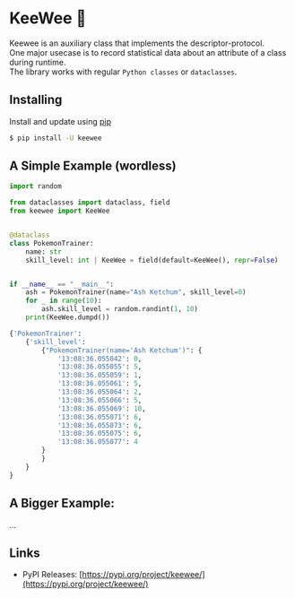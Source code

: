 # KeeWee 🥝

Keewee is an auxiliary class that implements the descriptor-protocol.  
One major usecase is to record statistical data about an attribute of a class during runtime.  
The library works with regular `Python classes` or `dataclasses`.

## Installing

Install and update using [pip](https://pypi.org/project/keewee/)

````bash
$ pip install -U keewee
````

## A Simple Example (wordless)

````python
import random

from dataclasses import dataclass, field
from keewee import KeeWee


@dataclass
class PokemonTrainer:
    name: str
    skill_level: int | KeeWee = field(default=KeeWee(), repr=False)


if __name__ == "__main__":
    ash = PokemonTrainer(name="Ash Ketchum", skill_level=0)
    for _ in range(10):
        ash.skill_level = random.randint(1, 10)
    print(KeeWee.dumpd())
````

```python
{'PokemonTrainer':
    {'skill_level':
        {"PokemonTrainer(name='Ash Ketchum')": {
            '13:08:36.055042': 0,
            '13:08:36.055055': 5,
            '13:08:36.055059': 1,
            '13:08:36.055061': 5,
            '13:08:36.055064': 2,
            '13:08:36.055066': 5,
            '13:08:36.055069': 10,
            '13:08:36.055071': 6,
            '13:08:36.055073': 6,
            '13:08:36.055075': 6,
            '13:08:36.055077': 4
        }
        }
    }
}
```

## A Bigger Example:

...

## Links

- PyPI Releases: [https://pypi.org/project/keewee/](https://pypi.org/project/keewee/)